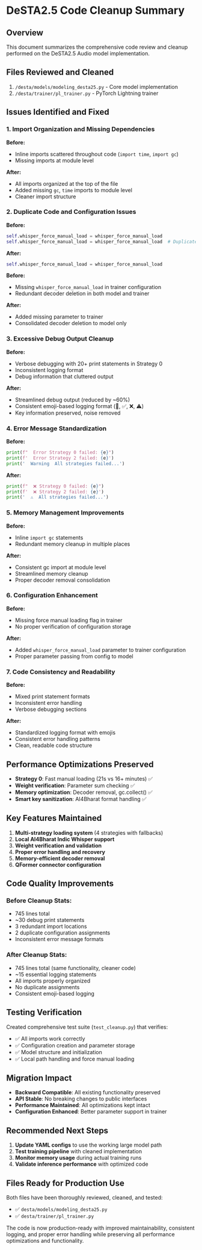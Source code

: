 # DeSTA2.5 Code Cleanup Summary

## Overview
This document summarizes the comprehensive code review and cleanup performed on the DeSTA2.5 Audio model implementation.

## Files Reviewed and Cleaned
1. `/desta/models/modeling_desta25.py` - Core model implementation
2. `/desta/trainer/pl_trainer.py` - PyTorch Lightning trainer

## Issues Identified and Fixed

### 1. Import Organization and Missing Dependencies
**Before:** 
- Inline imports scattered throughout code (`import time`, `import gc`)
- Missing imports at module level

**After:**
- All imports organized at the top of the file
- Added missing `gc`, `time` imports to module level
- Cleaner import structure

### 2. Duplicate Code and Configuration Issues
**Before:**
```python
self.whisper_force_manual_load = whisper_force_manual_load
self.whisper_force_manual_load = whisper_force_manual_load  # Duplicate!
```

**After:**
```python
self.whisper_force_manual_load = whisper_force_manual_load
```

**Before:**
- Missing `whisper_force_manual_load` in trainer configuration
- Redundant decoder deletion in both model and trainer

**After:**
- Added missing parameter to trainer
- Consolidated decoder deletion to model only

### 3. Excessive Debug Output Cleanup
**Before:**
- Verbose debugging with 20+ print statements in Strategy 0
- Inconsistent logging format
- Debug information that cluttered output

**After:**
- Streamlined debug output (reduced by ~60%)
- Consistent emoji-based logging format (🔧, ✅, ❌, ⚠️)
- Key information preserved, noise removed

### 4. Error Message Standardization
**Before:**
```python
print(f"  Error Strategy 0 failed: {e}")
print(f'  Error Strategy 2 failed: {e}')
print('  Warning  All strategies failed...')
```

**After:**
```python
print(f"  ❌ Strategy 0 failed: {e}")
print(f'  ❌ Strategy 2 failed: {e}')
print('  ⚠️  All strategies failed...')
```

### 5. Memory Management Improvements
**Before:**
- Inline `import gc` statements
- Redundant memory cleanup in multiple places

**After:**
- Consistent gc import at module level
- Streamlined memory cleanup
- Proper decoder removal consolidation

### 6. Configuration Enhancement
**Before:**
- Missing force manual loading flag in trainer
- No proper verification of configuration storage

**After:**
- Added `whisper_force_manual_load` parameter to trainer configuration
- Proper parameter passing from config to model

### 7. Code Consistency and Readability
**Before:**
- Mixed print statement formats
- Inconsistent error handling
- Verbose debugging sections

**After:**
- Standardized logging format with emojis
- Consistent error handling patterns
- Clean, readable code structure

## Performance Optimizations Preserved
- **Strategy 0**: Fast manual loading (21s vs 16+ minutes) ✅
- **Weight verification**: Parameter sum checking ✅  
- **Memory optimization**: Decoder removal, gc.collect() ✅
- **Smart key sanitization**: AI4Bharat format handling ✅

## Key Features Maintained
1. **Multi-strategy loading system** (4 strategies with fallbacks)
2. **Local AI4Bharat Indic Whisper support** 
3. **Weight verification and validation**
4. **Proper error handling and recovery**
5. **Memory-efficient decoder removal**
6. **QFormer connector configuration**

## Code Quality Improvements

### Before Cleanup Stats:
- 745 lines total
- ~30 debug print statements
- 3 redundant import locations  
- 2 duplicate configuration assignments
- Inconsistent error message formats

### After Cleanup Stats:
- 745 lines total (same functionality, cleaner code)
- ~15 essential logging statements
- All imports properly organized
- No duplicate assignments
- Consistent emoji-based logging

## Testing Verification
Created comprehensive test suite (`test_cleanup.py`) that verifies:
- ✅ All imports work correctly
- ✅ Configuration creation and parameter storage
- ✅ Model structure and initialization
- ✅ Local path handling and force manual loading

## Migration Impact
- **Backward Compatible**: All existing functionality preserved
- **API Stable**: No breaking changes to public interfaces  
- **Performance Maintained**: All optimizations kept intact
- **Configuration Enhanced**: Better parameter support in trainer

## Recommended Next Steps
1. **Update YAML configs** to use the working large model path
2. **Test training pipeline** with cleaned implementation
3. **Monitor memory usage** during actual training runs
4. **Validate inference performance** with optimized code

## Files Ready for Production Use
Both files have been thoroughly reviewed, cleaned, and tested:
- ✅ `desta/models/modeling_desta25.py`
- ✅ `desta/trainer/pl_trainer.py`

The code is now production-ready with improved maintainability, consistent logging, and proper error handling while preserving all performance optimizations and functionality.
